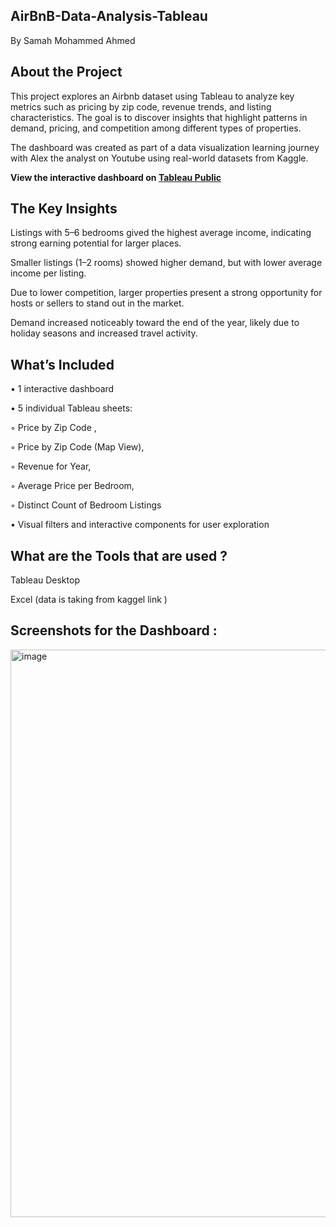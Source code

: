## AirBnB-Data-Analysis-Tableau

By Samah Mohammed Ahmed

## About the Project

This project explores an Airbnb dataset using Tableau to analyze key metrics such as pricing by zip code, revenue trends, and listing characteristics. The goal is to discover insights that highlight patterns in demand, pricing, and competition among different types of properties.

The dashboard was created as part of a data visualization learning journey with Alex the analyst on Youtube using real-world datasets from Kaggle.

**View the interactive dashboard on [Tableau Public](https://public.tableau.com/app/profile/samah.mohammed1189/viz/FullAirBnBProject_17530333141330/Dashboard1?publish=yes)**

## The Key Insights
Listings with 5–6 bedrooms gived the highest average income, indicating strong earning potential for larger places.

Smaller listings (1–2 rooms) showed higher demand, but with lower average income per listing.

Due to lower competition, larger properties present a strong opportunity for hosts or sellers to stand out in the market.

Demand increased noticeably toward the end of the year, likely due to holiday seasons and increased travel activity.

## What’s Included

• 1 interactive dashboard

• 5 individual Tableau sheets:

◦ Price by Zip Code , 

◦ Price by Zip Code (Map View), 

◦ Revenue for Year, 

◦ Average Price per Bedroom,

◦ Distinct Count of Bedroom Listings

• Visual filters and interactive components for user exploration

## What are the Tools that are used ?
Tableau Desktop

Excel (data is taking from kaggel link )

## Screenshots for the Dashboard : 

<img width="1916" height="908" alt="image" src="https://github.com/user-attachments/assets/9faa7e63-05ca-41ec-b6d6-433bc9e3d261" />



